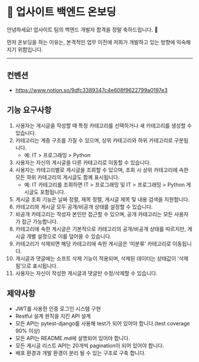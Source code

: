 # 🏢 업사이트 백엔드 온보딩

안녕하세요! 업사이트 팀의 백엔드 개발자 합격을 정말 축하드립니다. 🎉 

먼저 온보딩을 하는 이유는, 본격적인 업무 이전에 저희가 개발하고 있는 방향에 익숙해지기 위함입니다.

---

## 컨벤션
- https://www.notion.so/9dfc3389347c4e608f9622799a0197e3


## 기능 요구사항

1. 사용자는 게시글을 작성할 때 특정 카테고리를 선택하거나 새 카테고리를 생성할 수 있습니다. 
2. 카테고리는 계층 구조를 가질 수 있으며, 상위 카테고리와 하위 카테고리로 구분됩니다. 
   - 예: IT > 프로그래밍 > Python 
3. 사용자는 자신의 게시글을 다른 카테고리로 이동할 수 있습니다. 
4. 사용자는 카테고리별로 게시글을 조회할 수 있으며, 조회 시 상위 카테고리에 속한 모든 하위 카테고리의 게시글도 함께 표시됩니다. 
   - 예: IT 카테고리를 조회하면 IT > 프로그래밍 및 IT > 프로그래밍 > Python 게시글도 포함됩니다.
5. 게시글 조회 기능은 날짜 정렬, 제목 정렬, 게시글 제목 및 내용 검색을 지원합니다. 
6. 카테고리와 게시글 모두 공개/비공개 상태를 설정할 수 있습니다. 
7. 비공개 카테고리는 작성자 본인만 접근할 수 있으며, 공개 카테고리는 모든 사용자가 접근 가능합니다. 
8. 카테고리에 속한 게시글은 기본적으로 카테고리의 공개/비공개 상태를 따르지만, 게시글 개별 설정으로 이를 덮어쓸 수 있습니다. 
9. 카테고리가 삭제되면 해당 카테고리에 속한 게시글은 ‘미분류’ 카테고리로 이동됩니다. 
10. 게시글과 댓글에는 소프트 삭제 기능이 적용되며, 삭제된 데이터는 상태값이 ‘삭제됨’으로 표시됩니다. 
11. 사용자는 자신이 작성한 게시글과 댓글만 수정/삭제할 수 있습니다.

## 제약사항
- JWT를 사용한 인증 로그인 시스템 구현
- Restful 설계 원칙을 지킨 API 설계
- 모든 API는 pytest-django를 사용해 test가 되어 있어야 합니다.(test coverage 90% 이상)
- 모든 API는 README.md에 설명되어 있어야 합니다.
- 모든 게시글 리스트 API는 20개씩 pagination이 되어 있어야 합니다.
- 배포 환경과 개발 환경이 분리 될 수 있는 구조로 구축 합니다.